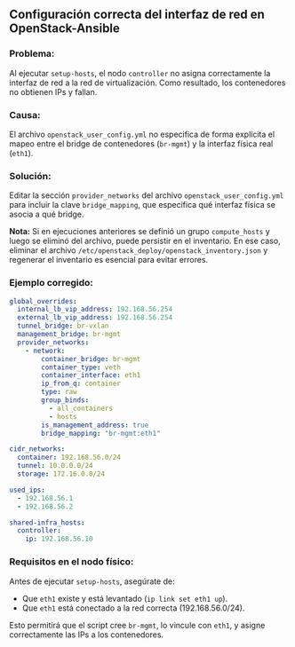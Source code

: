 ## Configuración correcta del interfaz de red en OpenStack-Ansible

### Problema:
Al ejecutar `setup-hosts`, el nodo `controller` no asigna correctamente la interfaz de red a la red de virtualización. Como resultado, los contenedores no obtienen IPs y fallan.

### Causa:
El archivo `openstack_user_config.yml` no especifica de forma explícita el mapeo entre el bridge de contenedores (`br-mgmt`) y la interfaz física real (`eth1`).

### Solución:
Editar la sección `provider_networks` del archivo `openstack_user_config.yml` para incluir la clave `bridge_mapping`, que especifica qué interfaz física se asocia a qué bridge.

**Nota:** Si en ejecuciones anteriores se definió un grupo `compute_hosts` y luego se eliminó del archivo, puede persistir en el inventario. En ese caso, eliminar el archivo `/etc/openstack_deploy/openstack_inventory.json` y regenerar el inventario es esencial para evitar errores.

### Ejemplo corregido:
```yaml
global_overrides:
  internal_lb_vip_address: 192.168.56.254
  external_lb_vip_address: 192.168.56.254
  tunnel_bridge: br-vxlan
  management_bridge: br-mgmt
  provider_networks:
    - network:
        container_bridge: br-mgmt
        container_type: veth
        container_interface: eth1
        ip_from_q: container
        type: raw
        group_binds:
          - all_containers
          - hosts
        is_management_address: true
        bridge_mapping: "br-mgmt:eth1"

cidr_networks:
  container: 192.168.56.0/24
  tunnel: 10.0.0.0/24
  storage: 172.16.0.0/24

used_ips:
  - 192.168.56.1
  - 192.168.56.2

shared-infra_hosts:
  controller:
    ip: 192.168.56.10
```

### Requisitos en el nodo físico:
Antes de ejecutar `setup-hosts`, asegúrate de:
- Que `eth1` existe y está levantado (`ip link set eth1 up`).
- Que `eth1` está conectado a la red correcta (192.168.56.0/24).

Esto permitirá que el script cree `br-mgmt`, lo vincule con `eth1`, y asigne correctamente las IPs a los contenedores.

